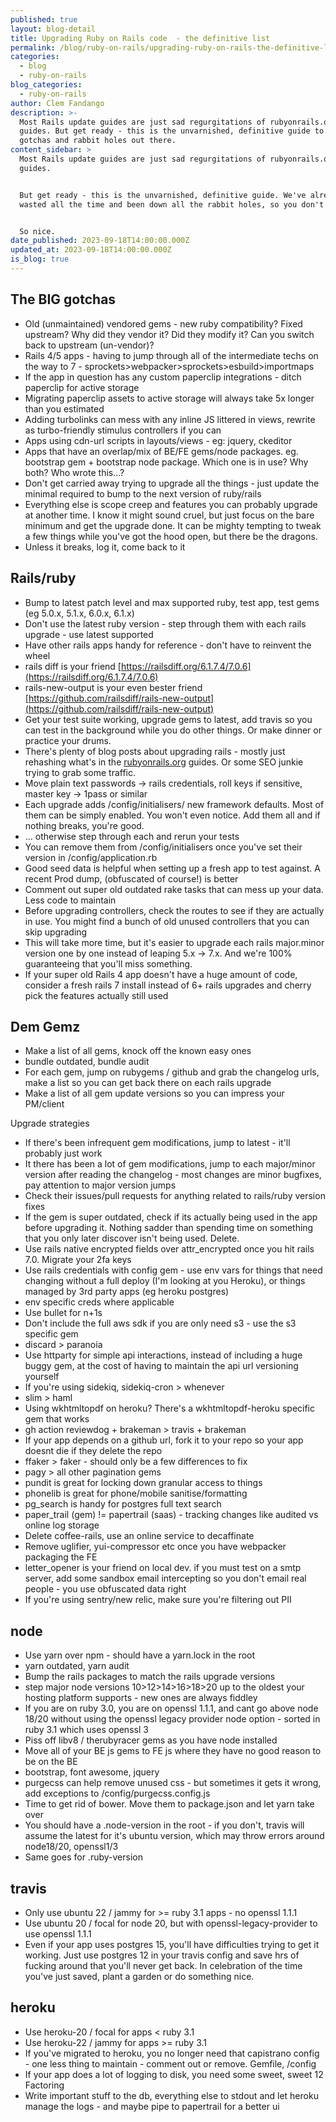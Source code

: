 ```yaml
---
published: true
layout: blog-detail
title: Upgrading Ruby on Rails code  - the definitive list
permalink: /blog/ruby-on-rails/upgrading-ruby-on-rails-the-definitive-list
categories:
  - blog
  - ruby-on-rails
blog_categories:
  - ruby-on-rails
author: Clem Fandango
description: >-
  Most Rails update guides are just sad regurgitations of rubyonrails.org
  guides. But get ready - this is the unvarnished, definitive guide to all the
  gotchas and rabbit holes out there. 
content_sidebar: >
  Most Rails update guides are just sad regurgitations of rubyonrails.org
  guides. 


  But get ready - this is the unvarnished, definitive guide. We've already
  wasted all the time and been down all the rabbit holes, so you don't need to! 


  So nice.
date_published: 2023-09-18T14:00:00.000Z
updated_at: 2023-09-18T14:00:00.000Z
is_blog: true
---
```


## The BIG gotchas

* Old (unmaintained) vendored gems - new ruby compatibility? Fixed upstream? Why did they vendor it? Did they modify it? Can you switch back to upstream (un-vendor)?
* Rails 4/5 apps - having to jump through all of the intermediate techs on the way to 7 - sprockets>webpacker>sprockets>esbuild>importmaps
* If the app in question has any custom paperclip integrations - ditch paperclip for active storage
* Migrating paperclip assets to active storage will always take 5x longer than you estimated
* Adding turbolinks can mess with any inline JS littered in views, rewrite as turbo-friendly stimulus controllers if you can
* Apps using cdn-url scripts in layouts/views - eg: jquery, ckeditor
* Apps that have an overlap/mix of BE/FE gems/node packages. eg. bootstrap gem + bootstrap node package. Which one is in use? Why both? Who wrote this…?
* Don't get carried away trying to upgrade all the things  - just update the minimal required to bump to the next version of ruby/rails
* Everything else is scope creep and features you can probably upgrade at another time. I know it might sound cruel, but just focus on the bare minimum and get the upgrade done. It can be mighty tempting to tweak a few things while you've got the hood open, but there be the dragons.
* Unless it breaks, log it, come back to it

## Rails/ruby

* Bump to latest patch level and max supported ruby, test app, test gems (eg 5.0.x, 5.1.x, 6.0.x, 6.1.x)
* Don't use the latest ruby version - step through them with each rails upgrade - use latest supported
* Have other rails apps handy for reference - don't have to reinvent the wheel
* rails diff is your friend [https://railsdiff.org/6.1.7.4/7.0.6](https://railsdiff.org/6.1.7.4/7.0.6)
* rails-new-output is your even bester friend [https://github.com/railsdiff/rails-new-output](https://github.com/railsdiff/rails-new-output)
* Get your test suite working, upgrade gems to latest, add travis so you can test in the background while you do other things. Or make dinner or practice your drums.
* There's plenty of blog posts about upgrading rails - mostly just rehashing what's in the [rubyonrails.org](http://rubyonrails.org/) guides. Or some SEO junkie trying to grab some traffic. 
* Move plain text passwords -> rails credentials, roll keys if sensitive, master key -> 1pass or similar
* Each upgrade adds /config/initialisers/ new framework defaults. Most of them can be simply enabled. You won't even notice. Add them all and if nothing breaks, you're good.
* ... otherwise step through each and rerun your tests
* You can remove them from /config/initialisers once you've set their version in /config/application.rb
* Good seed data is helpful when setting up a fresh app to test against. A recent Prod dump, (obfuscated of course!) is better
* Comment out super old outdated rake tasks that can mess up your data. Less code to maintain
* Before upgrading controllers, check the routes to see if they are actually in use. You might find a bunch of old unused controllers that you can skip upgrading
* This will take more time, but it's easier to upgrade each rails major.minor version one by one instead of leaping 5.x -> 7.x. And we're 100% guaranteeing that you'll miss something. 
* If your super old Rails 4 app doesn't have a huge amount of code, consider a fresh rails 7 install instead of 6+ rails upgrades and cherry pick the features actually still used

## Dem Gemz

* Make a list of all gems, knock off the known easy ones
* bundle outdated, bundle audit
* For each gem, jump on rubygems / github and grab the changelog urls, make a list so you can get back there on each rails upgrade
* Make a list of all gem update versions so you can impress your PM/client

Upgrade strategies

* If there's been infrequent gem modifications, jump to latest - it'll probably just work
* It there has been a lot of gem modifications, jump to each major/minor version after reading the changelog - most changes are minor bugfixes, pay attention to major version jumps
* Check their issues/pull requests for anything related to rails/ruby version fixes
* If the gem is super outdated, check if its actually being used in the app before upgrading it. Nothing sadder than spending time on something that you only later discover isn't being used. Delete.
* Use rails native encrypted fields over attr\_encrypted once you hit rails 7.0. Migrate your 2fa keys
* Use rails credentials with config gem - use env vars for things that need changing without a full deploy (I'm looking at you Heroku), or things managed by 3rd party apps (eg heroku postgres)
* env specific creds where applicable
* Use bullet for n+1s
* Don't include the full aws sdk if you are only need s3 - use the s3 specific gem
* discard > paranoia
* Use httparty for simple api interactions, instead of including a huge buggy gem, at the cost of having to maintain the api url versioning yourself
* If you're using sidekiq, sidekiq-cron > whenever
* slim > haml
* Using wkhtmltopdf on heroku? There's a wkhtmltopdf-heroku specific gem that works
* gh action reviewdog + brakeman > travis + brakeman
* If your app depends on a github url, fork it to your repo so your app doesnt die if they delete the repo
* ffaker > faker - should only be a few differences to fix
* pagy > all other pagination gems
* pundit is great for locking down granular access to things
* phonelib is great for phone/mobile sanitise/formatting
* pg\_search is handy for postgres full text search
* paper\_trail (gem) != papertrail (saas) - tracking changes like audited vs online log storage
* Delete coffee-rails, use an online service to decaffinate
* Remove uglifier, yui-compressor etc once you have webpacker packaging the FE
* letter\_opener is your friend on local dev. if you must test on a smtp server, add some sandbox email intercepting so you don't email real people - you use obfuscated data right
* If you're using sentry/new relic, make sure you're filtering out PII

## node

* Use yarn over npm - should have a yarn.lock in the root
* yarn outdated, yarn audit
* Bump the rails packages to match the rails upgrade versions
* step major node versions 10>12>14>16>18>20 up to the oldest your hosting platform supports - new ones are always fiddley
* If you are on ruby 3.0, you are on openssl 1.1.1, and cant go above node 18/20 without using the openssl legacy provider node option - sorted in ruby 3.1 which uses openssl 3
* Piss off libv8 / therubyracer gems as you have node installed
* Move all of your BE js gems to FE js where they have no good reason to be on the BE
* bootstrap, font awesome, jquery
* purgecss can help remove unused css - but sometimes it gets it wrong, add exceptions to /config/purgecss.config.js
* Time to get rid of bower. Move them to package.json and let yarn take over
* You should have a .node-version in the root - if you don't, travis will assume the latest for it's ubuntu version, which may throw errors around node18/20, openssl1/3
* Same goes for .ruby-version

## travis

* Only use ubuntu 22 / jammy for >= ruby 3.1 apps - no openssl 1.1.1
* Use ubuntu 20 / focal for node 20, but with openssl-legacy-provider to use openssl 1.1.1
* Even if your app uses postgres 15, you'll have difficulties trying to get it working. Just use postgres 12 in your travis config and save hrs of fucking around that you'll never get back. In celebration of the time you've just saved, plant a garden or do something nice.

## heroku

* Use heroku-20 / focal for apps \< ruby 3.1
* Use heroku-22 / jammy for apps >= ruby 3.1
* If you've migrated to heroku, you no longer need that capistrano config - one less thing to maintain - comment out or remove. Gemfile, /config
* If your app does a lot of logging to disk, you need some sweet, sweet 12 Factoring
* Write important stuff to the db, everything else to stdout and let heroku manage the logs - and maybe pipe to papertrail for a better ui
